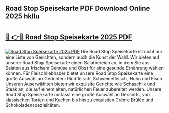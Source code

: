 ## Road Stop Speisekarte PDF Download Online 2025 hklIu

# <h2><a href="http://gccl6c.nevu.top/?p=Road+Stop+Speisekarte">🔗 👉🔴 Road Stop Speisekarte 2025 PDF</a></h2>

[![Road Stop Speisekarte 2025 PDF](https://i.imgur.com/dBaPXMq.png)](http://gccl6c.nevu.top/?p=Road+Stop+Speisekarte)
Die Road Stop Speisekarte ist nicht nur eine Liste von Gerichten, sondern auch die Kunst der Wahl. Wir bieten auf unserer Road Stop Speisekarte einen Salatbereich an, in dem Sie aus Salaten aus frischem Gemüse und Obst für eine gesunde Ernährung wählen können. Für Fleischliebhaber bietet unsere Road Stop Speisekarte eine große Auswahl an Gerichten: Rindfleisch, Schweinefleisch, Huhn und Fisch. Unseren Auserwählten bieten wir exquisite Gerichte wie Schaschlik und Steak an, die auf einem alten, natürlichen Feuer zubereitet werden. Unsere Road Stop Speisekarte umfasst eine große Auswahl an Desserts, von klassischen Torten und Kuchen bis hin zu exquisiten Crème Brûlée und Schokoladenspezialitäten.
